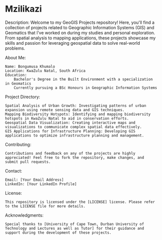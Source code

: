 # Mzilikazi
Description:
Welcome to my GeoGIS Projects repository! Here, you'll find a collection of projects related to Geographic Information Systems (GIS) and Geomatics that I've worked on during my studies and personal exploration. From spatial analysis to mapping applications, these projects showcase my skills and passion for leveraging geospatial data to solve real-world problems.

About Me:

    Name: Bongumusa Khumalo
    Location: KwaZulu Natal, South Africa
    Education:
        Bachelor's Degree in the Built Environment with a specialization in Geomatics
        Currently pursuing a BSc Honours in Geographic Information Systems

Project Directory:

    Spatial Analysis of Urban Growth: Investigating patterns of urban expansion using remote sensing data and GIS techniques.
    Mapping Biodiversity Hotspots: Identifying and mapping biodiversity hotspots in KwaZulu Natal to aid in conservation efforts.
    Geospatial Data Visualization: Creating interactive maps and visualizations to communicate complex spatial data effectively.
    GIS Applications for Infrastructure Planning: Developing GIS applications to optimize infrastructure planning and management.

Contributing:

    Contributions and feedback on any of the projects are highly appreciated! Feel free to fork the repository, make changes, and submit pull requests.

Contact:

    Email: [Your Email Address]
    LinkedIn: [Your LinkedIn Profile]

License:

    This repository is licensed under the [LICENSE] license. Please refer to the LICENSE file for more details.

Acknowledgments:

    Special thanks to [University of Cape Town, Durban University of Technology and Lectures as well as Tutor] for their guidance and support during the development of these projects.



